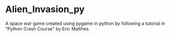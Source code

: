 # Alien_Invasion_py
A space war game created using pygame in python by following a tutorial in "Python Crash Course" by Eric Matthes.
